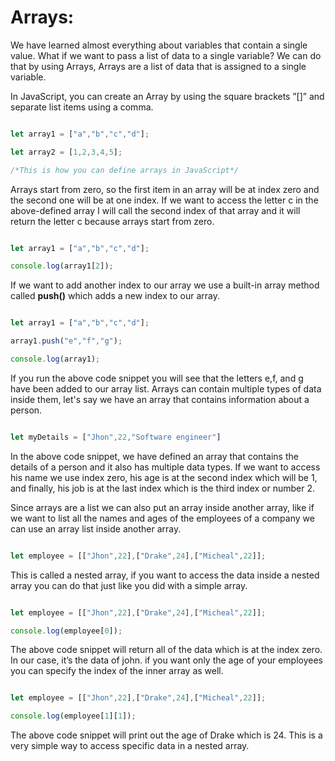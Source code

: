 # Arrays:
We have learned almost everything about variables that contain a single value. What if we want to pass a list of data to a single variable? We can do that by using Arrays, Arrays are a list of data that is assigned to a single variable.

In JavaScript, you can create an Array by using the square brackets ”[]” and separate list items using a comma.

```jsx

let array1 = ["a","b","c","d"];

let array2 = [1,2,3,4,5];

/*This is how you can define arrays in JavaScript*/

```

Arrays start from zero, so the first item in an array will be at index zero and the second one will be at one index. If we want to access the letter c in the above-defined array I will call the second index of that array and it will return the letter c because arrays start from zero.

```jsx

let array1 = ["a","b","c","d"];

console.log(array1[2]);

```

If we want to add another index to our array we use a built-in array method called **push()** which adds a new index to our array.

```jsx

let array1 = ["a","b","c","d"];

array1.push("e","f","g");

console.log(array1);

```

If you run the above code snippet you will see that the letters e,f, and g have been added to our array list. Arrays can contain multiple types of data inside them, let's say we have an array that contains information about a person.

```jsx

let myDetails = ["Jhon",22,"Software engineer"]

```

In the above code snippet, we have defined an array that contains the details of a person and it also has multiple data types. If we want to access his name we use index zero, his age is at the second index which will be 1, and finally, his job is at the last index which is the third index or number 2.

Since arrays are a list we can also put an array inside another array, like if we want to list all the names and ages of the employees of a company we can use an array list inside another array.

```jsx

let employee = [["Jhon",22],["Drake",24],["Micheal",22]];

```

This is called a nested array, if you want to access the data inside a nested array you can do that just like you did with a simple array.

```jsx

let employee = [["Jhon",22],["Drake",24],["Micheal",22]];

console.log(employee[0]);

```

The above code snippet will return all of the data which is at the index zero. In our case, it’s the data of john. if you want only the age of your employees you can specify the index of the inner array as well.

```jsx

let employee = [["Jhon",22],["Drake",24],["Micheal",22]];

console.log(employee[1][1]);

```

The above code snippet will print out the age of Drake which is 24. This is a very simple way to access specific data in a nested array.